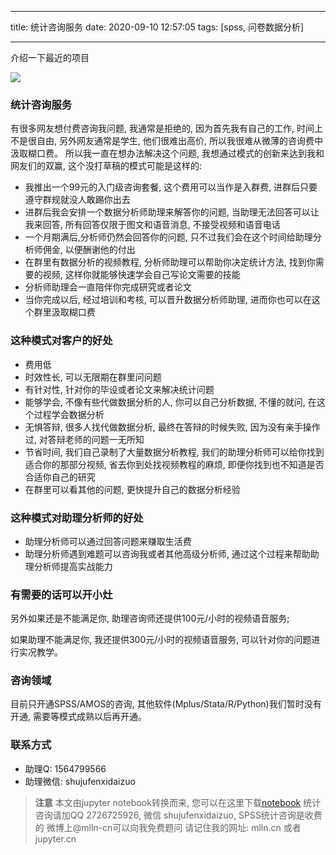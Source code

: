 
---

title: 统计咨询服务
date: 2020-09-10 12:57:05
tags: [spss, 问卷数据分析]

---

介绍一下最近的项目

<!--more-->
<!-- toc -->

<img src="imgs/fulo-03-01.png">

### 统计咨询服务

有很多网友想付费咨询我问题, 我通常是拒绝的, 因为首先我有自己的工作, 时间上不是很自由, 另外网友通常是学生, 他们很难出高价, 所以我很难从微薄的咨询费中汲取糊口费。 所以我一直在想办法解决这个问题, 我想通过模式的创新来达到我和网友们的双赢, 这个没打草稿的模式可能是这样的:

- 我推出一个99元的入门级咨询套餐, 这个费用可以当作是入群费, 进群后只要遵守群规就没人敢踢你出去
- 进群后我会安排一个数据分析师助理来解答你的问题, 当助理无法回答可以让我来回答, 所有回答仅限于图文和语音消息, 不接受视频和语音电话
- 一个月期满后,分析师仍然会回答你的问题, 只不过我们会在这个时间给助理分析师佣金, 以便酬谢他的付出
- 在群里有数据分析的视频教程, 分析师助理可以帮助你决定统计方法, 找到你需要的视频, 这样你就能够快速学会自己写论文需要的技能
- 分析师助理会一直陪伴你完成研究或者论文
- 当你完成以后, 经过培训和考核, 可以晋升数据分析师助理, 进而你也可以在这个群里汲取糊口费


### 这种模式对客户的好处

- 费用低
- 时效性长, 可以无限期在群里问问题
- 有针对性, 针对你的毕设或者论文来解决统计问题
- 能够学会, 不像有些代做数据分析的人, 你可以自己分析数据, 不懂的就问, 在这个过程学会数据分析
- 无惧答辩, 很多人找代做数据分析, 最终在答辩的时候失败, 因为没有亲手操作过, 对答辩老师的问题一无所知
- 节省时间, 我们自己录制了大量数据分析教程, 我们的助理分析师可以给你找到适合你的那部分视频, 省去你到处找视频教程的麻烦, 即便你找到也不知道是否合适你自己的研究
- 在群里可以看其他的问题, 更快提升自己的数据分析经验

### 这种模式对助理分析师的好处

- 助理分析师可以通过回答问题来赚取生活费
- 助理分析师遇到难题可以咨询我或者其他高级分析师, 通过这个过程来帮助助理分析师提高实战能力


### 有需要的话可以开小灶

另外如果还是不能满足你, 助理咨询师还提供100元/小时的视频语音服务;

如果助理不能满足你, 我还提供300元/小时的视频语音服务, 可以针对你的问题进行实况教学。

### 咨询领域

目前只开通SPSS/AMOS的咨询, 其他软件(Mplus/Stata/R/Python)我们暂时没有开通, 需要等模式成熟以后再开通。

### 联系方式

- 助理Q: 1564799566
- 助理微信: shujufenxidaizuo


> **注意**
> 本文由jupyter notebook转换而来, 您可以在这里下载[notebook](附录03-统计咨询服务.ipynb)
> 统计咨询请加QQ 2726725926, 微信 shujufenxidaizuo,  SPSS统计咨询是收费的
> 微博上@mlln-cn可以向我免费题问
> 请记住我的网址: mlln.cn 或者 jupyter.cn
